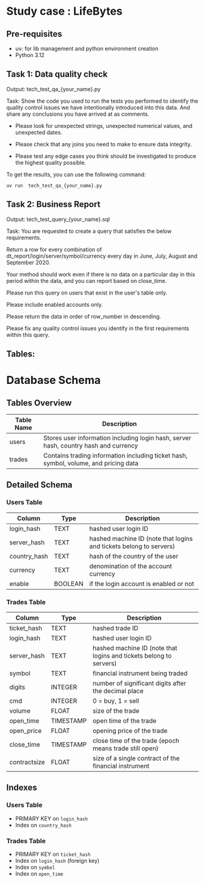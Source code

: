 # Study case : LifeBytes


## Pre-requisites

- uv: for lib management and python environment creation
- Python 3.12

## Task 1: Data quality check

Output: tech_test_qa_{your_name}.py

Task: Show the code you used to run the tests you performed to identify the quality control
issues we have intentionally introduced into this data. And share any conclusions you have
arrived at as comments.

- Please look for unexpected strings, unexpected numerical values, and unexpected dates.

- Please check that any joins you need to make to ensure data integrity.

- Please test any edge cases you think should be investigated to produce the highest quality
possible.



To get the results, you can use the following command:
```shell
uv run  tech_test_qa_{your_name}.py
```


## Task 2: Business Report

Output: tech_test_query_{your_name}.sql

Task: You are requested to create a query that satisfies the below requirements.

Return a row for every combination of dt_report/login/server/symbol/currency every day in June, July, August and September 2020.

Your method should work even if there is no data on a particular day in this period within the data, and you can report based on close_time.

Please run this query on users that exist in the user's table only.

Please include enabled accounts only.

Please return the data in order of row_number in descending.

Please fix any quality control issues you identify in the first requirements within this query.



## Tables:




# Database Schema

## Tables Overview

| Table Name | Description |
|------------|-------------|
| users      | Stores user information including login hash, server hash, country hash and currency |
| trades     | Contains trading information including ticket hash, symbol, volume, and pricing data |

## Detailed Schema

### Users Table

| Column | Type | Description |
|--------|------|-------------|
| login_hash | TEXT | hashed user login ID |
| server_hash | TEXT | hashed machine ID (note that logins and tickets belong to servers) |
| country_hash | TEXT | hash of the country of the user |
| currency | TEXT | denomination of the account currency |
| enable | BOOLEAN | if the login account is enabled or not |

### Trades Table

| Column | Type | Description |
|--------|------|-------------|
| ticket_hash | TEXT | hashed trade ID |
| login_hash | TEXT | hashed user login ID |
| server_hash | TEXT | hashed machine ID (note that logins and tickets belong to servers) |
| symbol | TEXT | financial instrument being traded |
| digits | INTEGER | number of significant digits after the decimal place |
| cmd | INTEGER | 0 = buy, 1 = sell |
| volume | FLOAT | size of the trade |
| open_time | TIMESTAMP | open time of the trade |
| open_price | FLOAT | opening price of the trade |
| close_time | TIMESTAMP | close time of the trade (epoch means trade still open) |
| contractsize | FLOAT | size of a single contract of the financial instrument |

## Indexes

### Users Table
- PRIMARY KEY on `login_hash`
- Index on `country_hash`

### Trades Table
- PRIMARY KEY on `ticket_hash`
- Index on `login_hash` (foreign key)
- Index on `symbol`
- Index on `open_time`
